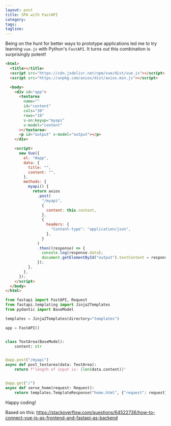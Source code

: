 ```yaml
---
layout: post
title: SPA with FastAPI
category:
tags:
tagline:
---
```


Being on the hunt for better ways to prototype applications led me to try learning `vue.js` with Python's `FastAPI`. It turns out this combination is surprisingly potent!

```html
<html>
  <title></title>
  <script src="https://cdn.jsdelivr.net/npm/vue/dist/vue.js"></script>
  <script src="https://unpkg.com/axios/dist/axios.min.js"></script>

  <body>
    <div id="app">
      <textarea
        name=""
        id="content"
        cols="30"
        rows="10"
        v-on:keyup="myapi"
        v-model="content"
      ></textarea>
      <p id="output" v-model="output"></p>
    </div>

    <script>
      new Vue({
        el: "#app",
        data: {
          title: "",
          content: "",
        },
        methods: {
          myapi() {
            return axios
              .post(
                "/myapi",
                {
                  content: this.content,
                },
                {
                  headers: {
                    "Content-type": "application/json",
                  },
                }
              )
              .then((response) => {
                console.log(response.data);
                document.getElementById("output").textContent = response.data;
              });
          },
        },
      });
    </script>
  </body>
</html>
```

```py
from fastapi import FastAPI, Request
from fastapi.templating import Jinja2Templates
from pydantic import BaseModel

templates = Jinja2Templates(directory="templates")

app = FastAPI()


class TextArea(BaseModel):
    content: str


@app.post("/myapi")
async def post_textarea(data: TextArea):
    return f"length of input is: {len(data.content)}"


@app.get("/")
async def serve_home(request: Request):
    return templates.TemplateResponse("home.html", {"request": request})
```

Happy coding!

Based on this: https://stackoverflow.com/questions/64522736/how-to-connect-vue-js-as-frontend-and-fastapi-as-backend
